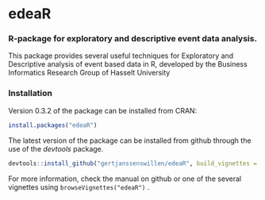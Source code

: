 # edeaR
### R-package for exploratory and descriptive event data analysis.

This package provides several useful techniques for Exploratory and Descriptive analysis of event based data in R, developed by the Business Informatics Research Group of Hasselt University

### Installation 

Version 0.3.2 of the package can be installed from CRAN:

```r
install.packages("edeaR")
```

The latest version of the package can be installed from github through the use of the _devtools_ package.

```r
devtools::install_github("gertjanssenswillen/edeaR", build_vignettes = T)
```

For more information, check the manual on github or one of the several vignettes using ``browseVignettes("edeaR")`` . 

